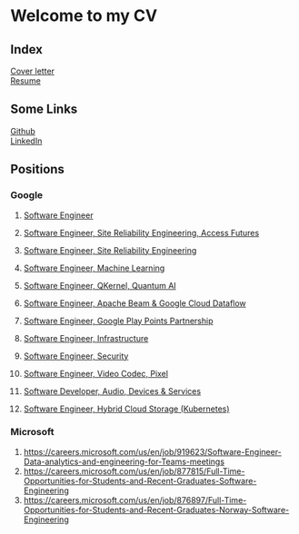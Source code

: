 # Welcome to my CV

## Index

[Cover letter](cover/manuel_vasquez_cover_letter.pdf)  
[Resume](resume/manuel_vasquez_resume.pdf)

## Some Links

[Github](https://www.github.com/vadmanuel)  
[LinkedIn](https://www.linkedin.com/in/vadmanuel)

## Positions

### Google

1. [Software Engineer](https://careers.google.com/jobs/results/128310308272775878/)
1. [Software Engineer, Site Reliability Engineering, Access Futures](https://careers.google.com/jobs/results/95229463370834630/)
1. [Software Engineer, Site Reliability Engineering](https://careers.google.com/jobs/results/75525862415311558/)
1. [Software Engineer, Machine Learning](https://careers.google.com/jobs/results/89611579831526086/)
1. [Software Engineer, QKernel, Quantum AI](https://careers.google.com/jobs/results/122171865427780294/)
1. [Software Engineer, Apache Beam & Google Cloud Dataflow](https://careers.google.com/jobs/results/108897091507364550/)
1. [Software Engineer, Google Play Points Partnership](https://careers.google.com/jobs/results/87359334293349062/)

1. [Software Engineer, Infrastructure](https://careers.google.com/jobs/results/117152051957244614/)
1. [Software Engineer, Security](https://careers.google.com/jobs/results/94614909834142406/)
1. [Software Engineer, Video Codec, Pixel](https://careers.google.com/jobs/results/97628571301749446/)
1. [Software Developer, Audio, Devices & Services](https://careers.google.com/jobs/results/79714719855715014/)

1. [Software Engineer, Hybrid Cloud Storage (Kubernetes)](https://careers.google.com/jobs/results/142550943410332358/)

### Microsoft

1. https://careers.microsoft.com/us/en/job/919623/Software-Engineer-Data-analytics-and-engineering-for-Teams-meetings
1. https://careers.microsoft.com/us/en/job/877815/Full-Time-Opportunities-for-Students-and-Recent-Graduates-Software-Engineering
1. https://careers.microsoft.com/us/en/job/876897/Full-Time-Opportunities-for-Students-and-Recent-Graduates-Norway-Software-Engineering

<!--

To Whom It May Concern,

Hello, my name is Manuel. I will be graduating from UCF this Spring semester from Computer Science and a minor in Statistics.

Joining Google has been a goal of mine since high school. I believe I can be great asset given my current achievements at my current position within Siemens. I have developed several production level applications that are being used by hundreds of users daily. At the same time I continued to make my way into the data science community via Kaggle. These are some of the reasons I believe I am capable to work at Google.

These are the positions I am interested in fulfilling in order of preference.

Software Engineer - https://careers.google.com/jobs/results/128310308272775878/
Software Engineer, Site Reliability Engineering, Access Futures - https://careers.google.com/jobs/results/95229463370834630/
Software Engineer, Site Reliability Engineering - https://careers.google.com/jobs/results/75525862415311558/
Software Engineer, Google Play Points Partnership - https://careers.google.com/jobs/results/87359334293349062/

These are the positions I would prefer to prioritize, but I understand that they have certain degree of professional experience required.

Software Engineer, Machine Learning - https://careers.google.com/jobs/results/89611579831526086/
Software Engineer, QKernel, Quantum AI - https://careers.google.com/jobs/results/122171865427780294/
Software Engineer, Apache Beam & Google Cloud Dataflow - https://careers.google.com/jobs/results/108897091507364550/

To view all my current project please visit my Github account at https://gihub.com/vadmanuel. Attached are also my cover letter and resume.


Best regards,

Manuel Vasquez

-->
